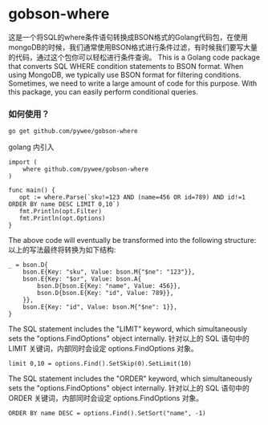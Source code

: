 # gobson-where

这是一个将SQL的where条件语句转换成BSON格式的Golang代码包，在使用mongoDB的时候，我们通常使用BSON格式进行条件过滤，有时候我们要写大量的代码，通过这个包你可以轻松进行条件查询。
This is a Golang code package that converts SQL WHERE condition statements to BSON format. When using MongoDB, we typically use BSON format for filtering conditions. Sometimes, we need to write a large amount of code for this purpose. With this package, you can easily perform conditional queries.


### 如何使用？

```golang
go get github.com/pywee/gobson-where
```

golang 内引入
```golang
import (
    where github.com/pywee/gobson-where
)

func main() {
   opt := where.Parse(`sku!=123 AND (name=456 OR id=789) AND id!=1 ORDER BY name DESC LIMIT 0,10`) 
   fmt.Println(opt.Filter)
   fmt.Println(opt.Options)
}

```

The above code will eventually be transformed into the following structure:
以上的写法最终将转换为如下结构:

```
_ = bson.D{
    bson.E{Key: "sku", Value: bson.M{"$ne": "123"}},
    bson.E{Key: "$or", Value: bson.A{
        bson.D{bson.E{Key: "name", Value: 456}},
        bson.D{bson.E{Key: "id", Value: 789}},
    }},
    bson.E{Key: "id", Value: bson.M{"$ne": 1}},
}
```

The SQL statement includes the "LIMIT" keyword, which simultaneously sets the "options.FindOptions" object internally.
针对以上的 SQL 语句中的 LIMIT 关键词，内部同时会设定 options.FindOptions 对象。
```
limit 0,10 = options.Find().SetSkip(0).SetLimit(10)
```

The SQL statement includes the "ORDER" keyword, which simultaneously sets the "options.FindOptions" object internally.
针对以上的 SQL 语句中的 ORDER 关键词，内部同时会设定 options.FindOptions 对象。
```
ORDER BY name DESC = options.Find().SetSort("name", -1)
```